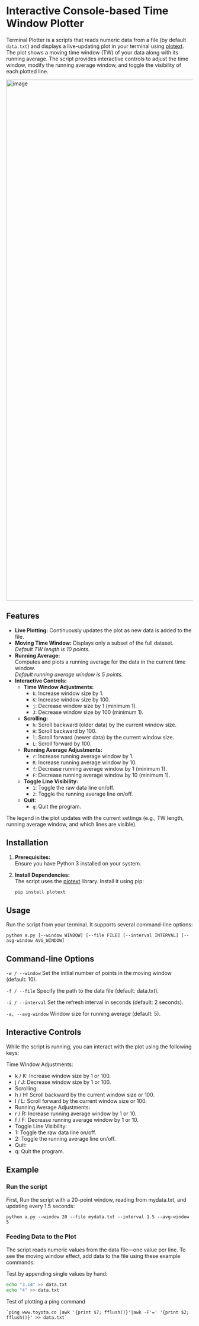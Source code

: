 # Interactive Console-based Time Window Plotter

Terminal Plotter is a scripts that reads numeric data from a file (by default `data.txt`) and displays a live-updating plot in your terminal using [plotext](https://pypi.org/project/plotext/). The plot shows a moving time window (TW) of your data along with its running average. The script provides interactive controls to adjust the time window, modify the running average window, and toggle the visibility of each plotted line.

<img width="1408" alt="image" src="https://github.com/user-attachments/assets/fd7218a5-e979-43ab-bbec-5e0be94a39b5" />

## Features

- **Live Plotting:** Continuously updates the plot as new data is added to the file.
- **Moving Time Window:** Displays only a subset of the full dataset.  
  *Default TW length is 10 points.*
- **Running Average:**  
  Computes and plots a running average for the data in the current time window.  
  *Default running average window is 5 points.*
- **Interactive Controls:**
  - **Time Window Adjustments:**
    - `k`: Increase window size by 1.
    - `K`: Increase window size by 100.
    - `j`: Decrease window size by 1 (minimum 1).
    - `J`: Decrease window size by 100 (minimum 1).
  - **Scrolling:**
    - `h`: Scroll backward (older data) by the current window size.
    - `H`: Scroll backward by 100.
    - `l`: Scroll forward (newer data) by the current window size.
    - `L`: Scroll forward by 100.
  - **Running Average Adjustments:**
    - `r`: Increase running average window by 1.
    - `R`: Increase running average window by 10.
    - `f`: Decrease running average window by 1 (minimum 1).
    - `F`: Decrease running average window by 10 (minimum 1).
  - **Toggle Line Visibility:**
    - `1`: Toggle the raw data line on/off.
    - `2`: Toggle the running average line on/off.
  - **Quit:**
    - `q`: Quit the program.

The legend in the plot updates with the current settings (e.g., TW length, running average window, and which lines are visible).

## Installation

1. **Prerequisites:**  
   Ensure you have Python 3 installed on your system.

2. **Install Dependencies:**  
   The script uses the [plotext](https://pypi.org/project/plotext/) library. Install it using pip:
   ```bash
   pip install plotext
   ```

## Usage
Run the script from your terminal. It supports several command-line options:

`python a.py [--window WINDOW] [--file FILE] [--interval INTERVAL] [--avg-window AVG_WINDOW]`


## Command-line Options
`-w / --window`
Set the initial number of points in the moving window (default: 10).

`-f / --file`
Specify the path to the data file (default: data.txt).

`-i / --interval`
Set the refresh interval in seconds (default: 2 seconds).

`-a, --avg-window`
Window size for running average (default: 5).


## Interactive Controls

While the script is running, you can interact with the plot using the following keys:


Time Window Adjustments:


-   k / K: Increase window size by 1 or 100.
-   j / J: Decrease window size by 1 or 100.
-   Scrolling:
-   h / H: Scroll backward by the current window size or 100.
-   l / L: Scroll forward by the current window size or 100.
-   Running Average Adjustments:
-   r / R: Increase running average window by 1 or 10.
-   f / F: Decrease running average window by 1 or 10.
-   Toggle Line Visibility:
-   1: Toggle the raw data line on/off.
-   2: Toggle the running average line on/off.
-   Quit:
-   q: Quit the program.

## Example

### Run the script
First, Run the script with a 20-point window, reading from mydata.txt, and updating every 1.5 seconds:

  `python a.py --window 20 --file mydata.txt --interval 1.5 --avg-window 5`









### Feeding Data to the Plot

The script reads numeric values from the data file—one value per line. To see the moving window effect, add data to the file using these example commands:

Test by appending single values by hand:

  ```bash
  echo "3.14" >> data.txt
  echo "4" >> data.txt
  ```

Test of plotting a ping command

    `ping www.toyota.co |awk '{print $7; fflush()}'|awk -F'=' '{print $2; fflush()}' >> data.txt`
